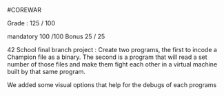 #COREWAR

Grade :		125 / 100

mandatory 100 /100
Bonus 25 / 25


42 School final branch project :
Create two programs, the first to incode a Champion file as a binary. The second is a program that will read a set number
of those files and make them fight each other in a virtual machine built by that same program.

We added some visual options that help for the debugs of each programs
